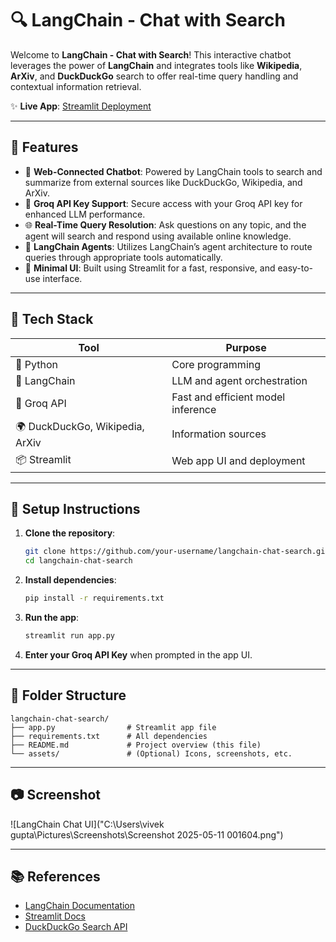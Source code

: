 # 🔍 LangChain - Chat with Search

Welcome to **LangChain - Chat with Search**!
This interactive chatbot leverages the power of **LangChain** and integrates tools like **Wikipedia**, **ArXiv**, and **DuckDuckGo** search to offer real-time query handling and contextual information retrieval.

✨ **Live App**: [Streamlit Deployment](https://search-engine-a2gbospht9vvjmvfr3hoqb.streamlit.app/)

---

## 🚀 Features

* 🔎 **Web-Connected Chatbot**: Powered by LangChain tools to search and summarize from external sources like DuckDuckGo, Wikipedia, and ArXiv.
* 🔐 **Groq API Key Support**: Secure access with your Groq API key for enhanced LLM performance.
* 🌐 **Real-Time Query Resolution**: Ask questions on any topic, and the agent will search and respond using available online knowledge.
* 🧠 **LangChain Agents**: Utilizes LangChain’s agent architecture to route queries through appropriate tools automatically.
* 🎯 **Minimal UI**: Built using Streamlit for a fast, responsive, and easy-to-use interface.

---

## 🧩 Tech Stack

| Tool                            | Purpose                            |
| ------------------------------- | ---------------------------------- |
| 🐍 Python                       | Core programming                   |
| 🦜 LangChain                    | LLM and agent orchestration        |
| 🧪 Groq API                     | Fast and efficient model inference |
| 🌍 DuckDuckGo, Wikipedia, ArXiv | Information sources                |
| 📦 Streamlit                    | Web app UI and deployment          |

---

## 🔐 Setup Instructions

1. **Clone the repository**:

   ```bash
   git clone https://github.com/your-username/langchain-chat-search.git
   cd langchain-chat-search
   ```

2. **Install dependencies**:

   ```bash
   pip install -r requirements.txt
   ```

3. **Run the app**:

   ```bash
   streamlit run app.py
   ```

4. **Enter your Groq API Key** when prompted in the app UI.

---

## 📁 Folder Structure

```
langchain-chat-search/
├── app.py                # Streamlit app file
├── requirements.txt      # All dependencies
├── README.md             # Project overview (this file)
└── assets/               # (Optional) Icons, screenshots, etc.
```

---

## 📷 Screenshot

![LangChain Chat UI]("C:\Users\vivek gupta\Pictures\Screenshots\Screenshot 2025-05-11 001604.png")

---

## 📚 References

* [LangChain Documentation](https://docs.langchain.com/)
* [Streamlit Docs](https://docs.streamlit.io/)
* [DuckDuckGo Search API](https://duckduckgo.com/)
